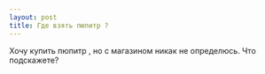 ```yaml
---
layout: post 
title: Где взять пюпитр ? 
--- 
```

Хочу купить пюпитр , но с магазином никак не определюсь. Что подскажете?